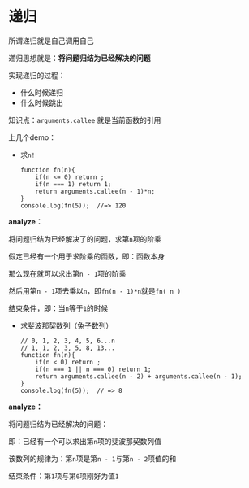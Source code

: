 # 递归

所谓递归就是自己调用自己

递归思想就是：**将问题归结为已经解决的问题**

实现递归的过程：

*   什么时候递归
*   什么时候跳出

知识点：`arguments.callee`  就是当前函数的引用

上几个demo：

*   求`n!`

        function fn(n){
            if(n <= 0) return ; 
            if(n === 1) return 1;
            return arguments.callee(n - 1)*n;
        }
        console.log(fn(5));  //=> 120

**analyze：**

将问题归结为已经解决了的问题，求第`n`项的阶乘

假定已经有一个用于求阶乘的函数，即：函数本身

那么现在就可以求出第`n - 1`项的阶乘

然后用第`n - 1`项去乘以`n`，即`fn(n - 1)*n`就是`fn( n )`

结束条件，即：当`n`等于`1`的时候

*   求斐波那契数列（兔子数列）

        // 0, 1, 2, 3, 4, 5, 6...n
        // 1, 1, 2, 3, 5, 8, 13...
        function fn(n){
            if(n < 0) return ;
            if(n === 1 || n === 0) return 1;
            return arguments.callee(n - 2) + arguments.callee(n - 1);
        }
        console.log(fn(5));  // => 8

**analyze：**

将问题归结为已经解决的问题：

即：已经有一个可以求出第`n`项的斐波那契数列值

该数列的规律为：第`n`项是第`n - 1`与第`n - 2`项值的和

结束条件：第`1`项与第`0`项刚好为值`1`